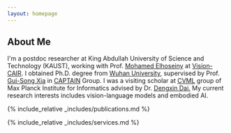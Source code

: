 ```yaml
---
layout: homepage
---
```


## About Me

I'm a postdoc researcher at King Abdullah University of Science and Technology (KAUST), working with Prof. <a href="https://www.mohamed-elhoseiny.com/">Mohamed Elhoseiny</a> at <a href="https://cemse.kaust.edu.sa/vision-cair">Vision-CAIR</a>. I obtained Ph.D. degree from <a href="http://en.whu.edu.cn/">Wuhan University</a>, supervised by Prof. <a href="https://scholar.google.com.hk/citations?user=SAUCVsEAAAAJ&hl=zh-CN">Gui-Song Xia</a> in <a href="http://www.captain-whu.com/en/">CAPTAIN</a> Group. I was a visiting scholar at <a href="https://www.mpi-inf.mpg.de/departments/computer-vision-and-machine-learning"> CVML</a> group of Max Planck Institute for Informatics advised by Dr. <a href="https://www.linkedin.com/in/dengxin-dai-2412725a/?originalSubdomain=ch">Dengxin Dai.</a> My current research interests includes vision-language models and embodied AI.

{% include_relative _includes/publications.md %}

{% include_relative _includes/services.md %}
